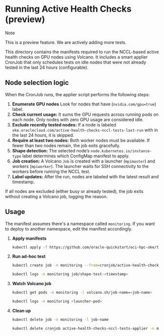 # Running Active Health Checks (preview)

> [!NOTE]  
> This is a preview feature. We are actively adding more tests.

This directory contains the manifests required to run the NCCL-based active health checks on GPU nodes using Volcano. It includes a smart applier CronJob that only schedules tests on idle nodes that were not already tested in the last 24 hours (configurable).

## Node selection logic

When the CronJob runs, the applier script performs the following steps:

1. **Enumerate GPU nodes** Look for nodes that have (`nvidia.com/gpu=true`) label.
2. **Check current usage:** It sums the GPU requests across running pods on each node. Only nodes with zero GPU usage are considered idle.
3. **Exclude recently tested nodes:** If a node is labeled `oke.oraclecloud.com/active-health-checks-nccl-tests-last-run` with in the last 24 hours, it is skipped.
4. **Require at least two nodes:** Both worker nodes must be available. If fewer than two nodes remain, the job exits gracefully.
5. **Shape detection:** The selected node’s `node.kubernetes.io/instance-type` label determines which ConfigMap manifest to apply.
6. **Job creation:** A Volcano `Job` is created with a launcher (`mpimaster`) and workers (`mpiworker`). The launcher waits for SSH connectivity to the workers before running the NCCL test.
7. **Label updates:** After the run, nodes are labeled with the latest result and timestamp.

If all nodes are excluded (either busy or already tested), the job exits without creating a Volcano job, logging the reason.

## Usage
The manifest assumes there's a namespace called `monitoring`. If you want to deploy to another namespace, edit the manifest accordingly.

1. **Apply manifests**
   ```bash
   kubectl apply -f https://github.com/oracle-quickstart/oci-hpc-oke/tree/main/manifests/active-health-checks/active-health-checks-nccl-tests.yaml
   ```

2. **Run ad-hoc test**
   ```bash
   kubectl create job -n monitoring --from=cronjob/active-health-checks-nccl-tests-applier test-$(date +%s)
   
   kubectl logs -n monitoring job/shape-test-<timestamp>
   ```

3. **Watch Volcano job**
   ```bash
   kubectl get pods -n monitoring -l volcano.sh/job-name=<job-name>
   
   kubectl logs -n monitoring <launcher-pod>
   ```

4. **Clean up**
   ```bash
   kubectl delete job -n monitoring -l job-name
   
   kubectl delete cronjob active-health-checks-nccl-tests-applier -n monitoring
   ```


